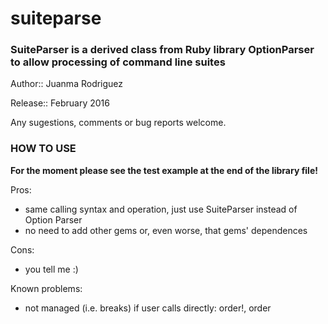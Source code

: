 # suiteparse

### SuiteParser is a derived class from Ruby library OptionParser to allow processing of command line suites

Author:: Juanma Rodriguez

Release:: February 2016

Any sugestions, comments or bug reports welcome.

### HOW TO USE

**For the moment please see the test example at the end of the library file!**

Pros:
 * same calling syntax and operation, just use SuiteParser instead
   of Option Parser
 * no need to add other gems or, even worse, that gems' dependences

Cons:
 * you tell me :)

Known problems:
 * not managed (i.e. breaks) if user calls directly: order!, order
